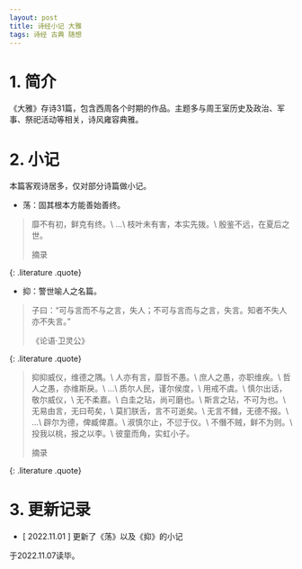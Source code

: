 ```yaml
---
layout: post
title: 诗经小记 大雅
tags: 诗经 古典 随想
---
```


# 1. 简介

《大雅》存诗31篇，包含西周各个时期的作品。主题多与周王室历史及政治、军事、祭祀活动等相关，诗风雍容典雅。

# 2. 小记

本篇客观诗居多，仅对部分诗篇做小记。

- 荡：固其根本方能善始善终。

> 靡不有初，鲜克有终。\\
> ...\\
> 枝叶未有害，本实先拨。\\
> 殷鉴不远，在夏后之世。 
> <footer>摘录</footer>
{: .literature .quote}

- 抑：警世喻人之名篇。

> 子曰：“可与言而不与之言，失人；不可与言而与之言，失言。知者不失人亦不失言。”
> <footer>《论语·卫灵公》</footer>
{: .literature .quote}

> 抑抑威仪，维德之隅。\\
> 人亦有言，靡哲不愚。\\
> 庶人之愚，亦职维疾。\\
> 哲人之愚，亦维斯戾。\\
> ...\\
> 质尔人民，谨尔侯度，\\
> 用戒不虞。\\
> 慎尔出话，敬尔威仪，\\
> 无不柔嘉。\\
> 白圭之玷，尚可磨也。\\
> 斯言之玷，不可为也。\\
> 无易由言，无曰苟矣，\\
> 莫扪朕舌，言不可逝矣。\\
> 无言不雠，无德不报。\\
> ...\\
> 辟尔为德，俾臧俾嘉。\\
> 淑慎尔止，不愆于仪。\\
> 不僭不贼，鲜不为则。\\
> 投我以桃，报之以李。\\
> 彼童而角，实虹小子。
> <footer>摘录</footer>
{: .literature .quote}

# 3. 更新记录

- [ 2022.11.01 ] 更新了《荡》以及《抑》的小记

于2022.11.07读毕。

